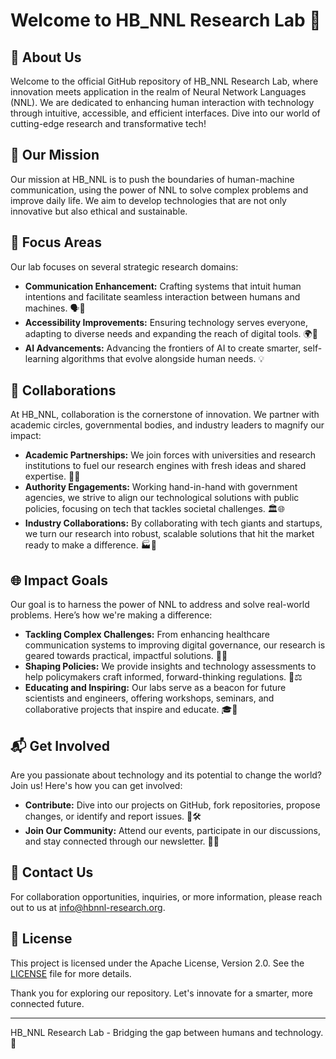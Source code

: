 # Welcome to HB_NNL Research Lab 🧬

## 🤖 About Us
Welcome to the official GitHub repository of HB_NNL Research Lab, where innovation meets application in the realm of Neural Network Languages (NNL). We are dedicated to enhancing human interaction with technology through intuitive, accessible, and efficient interfaces. Dive into our world of cutting-edge research and transformative tech!

## 🔬 Our Mission
Our mission at HB_NNL is to push the boundaries of human-machine communication, using the power of NNL to solve complex problems and improve daily life. We aim to develop technologies that are not only innovative but also ethical and sustainable.

## 🧠 Focus Areas
Our lab focuses on several strategic research domains:
- **Communication Enhancement:** Crafting systems that intuit human intentions and facilitate seamless interaction between humans and machines. 🗣️👾
- **Accessibility Improvements:** Ensuring technology serves everyone, adapting to diverse needs and expanding the reach of digital tools. 🌍🤲
- **AI Advancements:** Advancing the frontiers of AI to create smarter, self-learning algorithms that evolve alongside human needs. 💡

## 🤝 Collaborations
At HB_NNL, collaboration is the cornerstone of innovation. We partner with academic circles, governmental bodies, and industry leaders to magnify our impact:

- **Academic Partnerships:** We join forces with universities and research institutions to fuel our research engines with fresh ideas and shared expertise. 🏫📘
- **Authority Engagements:** Working hand-in-hand with government agencies, we strive to align our technological solutions with public policies, focusing on tech that tackles societal challenges. 🏛️🌐
- **Industry Collaborations:** By collaborating with tech giants and startups, we turn our research into robust, scalable solutions that hit the market ready to make a difference. 🏭💼

## 🌐 Impact Goals
Our goal is to harness the power of NNL to address and solve real-world problems. Here’s how we're making a difference:
- **Tackling Complex Challenges:** From enhancing healthcare communication systems to improving digital governance, our research is geared towards practical, impactful solutions. 🏥🚀
- **Shaping Policies:** We provide insights and technology assessments to help policymakers craft informed, forward-thinking regulations. 📜⚖️
- **Educating and Inspiring:** Our labs serve as a beacon for future scientists and engineers, offering workshops, seminars, and collaborative projects that inspire and educate. 🎓🌟

## 📬 Get Involved
Are you passionate about technology and its potential to change the world? Join us! Here's how you can get involved:
- **Contribute:** Dive into our projects on GitHub, fork repositories, propose changes, or identify and report issues. 🔄🛠️
- **Join Our Community:** Attend our events, participate in our discussions, and stay connected through our newsletter. 📅📢

## 📩 Contact Us
For collaboration opportunities, inquiries, or more information, please reach out to us at [info@hbnnl-research.org](mailto:info@hbnnl-research.org).

## 🔗 License
This project is licensed under the Apache License, Version 2.0. See the [LICENSE](LICENSE) file for more details.

Thank you for exploring our repository. Let's innovate for a smarter, more connected future.

---

HB_NNL Research Lab - Bridging the gap between humans and technology. 🌉

